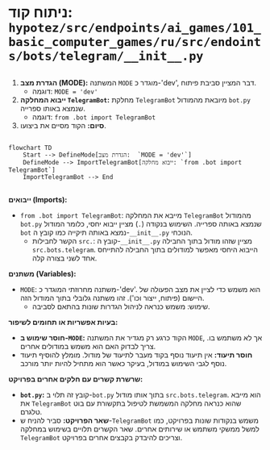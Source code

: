 # ניתוח קוד: `hypotez/src/endpoints/ai_games/101_basic_computer_games/ru/src/endoints/bots/telegram/__init__.py`

## <algorithm>
1. **הגדרת מצב (MODE):** המשתנה `MODE` מוגדר כ-'dev', דבר המציין סביבת פיתוח.
   - דוגמה: `MODE = 'dev'`
2. **ייבוא המחלקה `TelegramBot`:**  מחלקת `TelegramBot` מיובאת מהמודול `bot.py` שנמצא באותו ספרייה.
    - דוגמה: `from .bot import TelegramBot`
3.  **סיום:** הקוד מסיים את ביצועו.

## <mermaid>
```mermaid
flowchart TD
    Start --> DefineMode[הגדרת מצב:  `MODE = 'dev'`]
    DefineMode --> ImportTelegramBot[ייבוא מחלקה: `from .bot import TelegramBot`]
    ImportTelegramBot --> End
```
## <explanation>

**ייבואים (Imports):**
* `from .bot import TelegramBot`: מייבא את המחלקה `TelegramBot` מהמודול `bot.py` שנמצא באותה ספרייה. השימוש בנקודה (`.`) מציין ייבוא יחסי, כלומר המודול `bot` נמצא באותה תיקייה כמו קובץ ה-`__init__.py` הנוכחי.
    *  הקשר לחבילות `src.`:  קובץ ה-`__init__.py` מציין שזהו מודול בתוך החבילה `src.bots.telegram`. הייבוא היחסי מאפשר למודולים בתוך החבילה להתייחס אחד לשני בצורה קלה.

**משתנים (Variables):**
* `MODE`: משתנה מחרוזתי המוגדר כ-'dev'. הוא משמש כדי לציין את מצב הפעולה של היישום (פיתוח, ייצור וכו'). זהו משתנה גלובלי בתוך המודול הזה.
    * שימוש: משמש כנראה לניהול הגדרות שונות בהתאם לסביבה.

**בעיות אפשריות או תחומים לשיפור:**
*  **חוסר שימוש ב-`MODE`:** הקוד כרגע רק מגדיר את המשתנה `MODE`, אך לא משתמש בו. צריך לבדוק האם הוא משמש במודולים אחרים.
* **חוסר תיעוד:** אין תיעוד נוסף בקוד מעבר לתיעוד של מודול. מומלץ להוסיף תיעוד נוסף לגבי השימוש במודול, בעיקר כאשר הוא מתחיל להיות יותר מורכב.

**שרשרת קשרים עם חלקים אחרים בפרויקט:**

* **`bot.py`:** קובץ זה תלוי ב-`bot.py` בתוך אותו מודול `src.bots.telegram`.  הוא מייבא את `TelegramBot` שהוא כנראה מחלקה המשמשת לטיפול בתקשורת עם בוט טלגרם.
*  **שאר הפרויקט:** סביר להניח ש-`TelegramBot` משמש בנקודות שונות בפרויקט, כמו למשל ממשקי משתמש או שירותים אחרים. שאר הקשרים תלויים בשימוש במחלקה `TelegramBot` וצריכים להיבדק בקבצים אחרים בפרויקט.